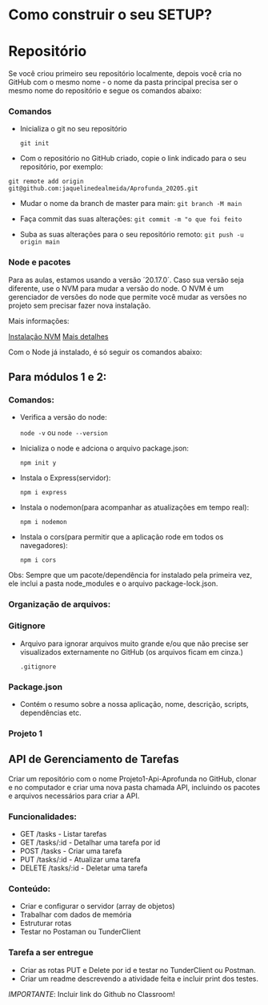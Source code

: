 # Como construir o seu SETUP?

# Repositório

Se você criou primeiro seu repositório localmente, depois você cria no GitHub com o mesmo nome - o nome da pasta principal precisa ser o mesmo nome do repositório e segue os comandos abaixo:

### Comandos

- Inicializa o git no seu repositório

  `git init`

- Com o repositório no GitHub criado, copie o link indicado para o seu repositório, por exemplo:

`git remote add origin git@github.com:jaquelinedealmeida/Aprofunda_20205.git`

- Mudar o nome da branch de master para main:
  `git branch -M main`

- Faça commit das suas alterações:
  `git commit -m "o que foi feito`

- Suba as suas alterações para o seu repositório remoto:
  `git push -u origin main`

### Node e pacotes

Para as aulas, estamos usando a versão ´20.17.0´. Caso sua versão seja diferente, use o NVM para mudar a versão do node.
O NVM é um gerenciador de versões do node que permite você mudar as versões no projeto sem precisar fazer nova instalação.

Mais informações:

[Instalação NVM](https://github.com/nvm-sh/nvm)
[Mais detalhes](https://www.freecodecamp.org/news/node-version-manager-nvm-install-guide/)

Com o Node já instalado, é só seguir os comandos abaixo:

## Para módulos 1 e 2:

### Comandos:

- Verifica a versão do node:

  `node -v` ou `node --version`

- Inicializa o node e adciona o arquivo package.json:

  `npm init y`

- Instala o Express(servidor):

  `npm i express`

- Instala o nodemon(para acompanhar as atualizações em tempo real):

  `npm i nodemon`

- Instala o cors(para permitir que a aplicação rode em todos os navegadores):

  `npm i cors`

Obs: Sempre que um pacote/dependência for instalado pela primeira vez, ele inclui a pasta node_modules e o arquivo package-lock.json.

### Organização de arquivos:

### Gitignore

- Arquivo para ignorar arquivos muito grande e/ou que não precise ser visualizados externamente no GitHub (os arquivos ficam em cinza.)

  `.gitignore`

### Package.json

- Contém o resumo sobre a nossa aplicação, nome, descrição, scripts, dependências etc.

### Projeto 1

## API de Gerenciamento de Tarefas

Criar um repositório com o nome Projeto1-Api-Aprofunda no GitHub, clonar e no computador e criar uma nova pasta chamada API, incluindo os pacotes e arquivos necessários para criar a API.

### Funcionalidades:

- GET /tasks - Listar tarefas
- GET /tasks/:id - Detalhar uma tarefa por id
- POST /tasks - Criar uma tarefa
- PUT /tasks/:id - Atualizar uma tarefa
- DELETE /tasks/:id - Deletar uma tarefa

### Conteúdo:

- Criar e configurar o servidor (array de objetos)
- Trabalhar com dados de memória
- Estruturar rotas
- Testar no Postaman ou TunderClient

### Tarefa a ser entregue

- Criar as rotas PUT e Delete por id e testar no TunderClient ou Postman.
- Criar um readme descrevendo a atividade feita e incluir print dos testes.

_IMPORTANTE_: Incluir link do Github no Classroom!

